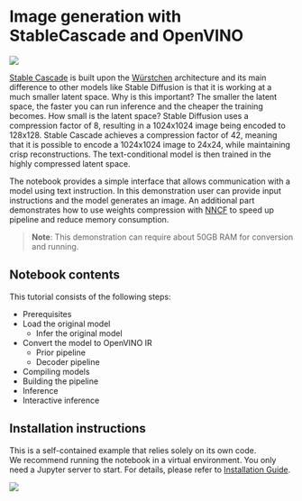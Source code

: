 # Image generation with StableCascade and OpenVINO

<img src="https://huggingface.co/stabilityai/stable-cascade/resolve/main/figures/collage_1.jpg" />

[Stable Cascade](https://huggingface.co/stabilityai/stable-cascade) is built upon the [Würstchen](https://openreview.net/forum?id=gU58d5QeGv) architecture and its main difference to other models like Stable Diffusion is that it is working at a much smaller latent space. Why is this important? The smaller the latent space, the faster you can run inference and the cheaper the training becomes. How small is the latent space? Stable Diffusion uses a compression factor of 8, resulting in a 1024x1024 image being encoded to 128x128. Stable Cascade achieves a compression factor of 42, meaning that it is possible to encode a 1024x1024 image to 24x24, while maintaining crisp reconstructions. The text-conditional model is then trained in the highly compressed latent space.

The notebook provides a simple interface that allows communication with a model using text instruction. In this demonstration user can provide input instructions and the model generates an image. An additional part demonstrates how to use weights compression with [NNCF](https://docs.openvino.ai/2024/openvino-workflow/model-optimization-guide/weight-compression.html#compress-model-weights) to speed up pipeline and reduce memory consumption.

>**Note**: This demonstration can require about 50GB RAM for conversion and running.

## Notebook contents
This tutorial consists of the following steps:
- Prerequisites
- Load the original model
    - Infer the original model
- Convert the model to OpenVINO IR
    - Prior pipeline
    - Decoder pipeline
- Compiling models
- Building the pipeline
- Inference
- Interactive inference

## Installation instructions
This is a self-contained example that relies solely on its own code.</br>
We recommend running the notebook in a virtual environment. You only need a Jupyter server to start.
For details, please refer to [Installation Guide](../../README.md).

<img referrerpolicy="no-referrer-when-downgrade" src="https://static.scarf.sh/a.png?x-pxid=5b5a4db0-7875-4bfb-bdbd-01698b5b1a77&file=notebooks/stable-cascade-image-generation/README.md" />
